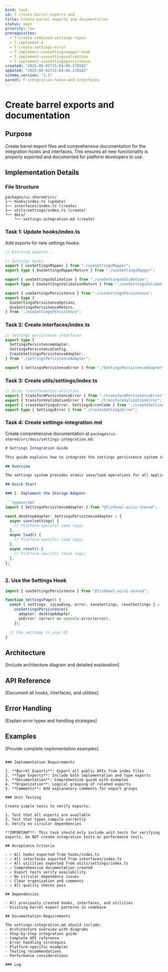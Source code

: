 ```yaml
---
kind: task
id: T-create-barrel-exports-and
title: Create barrel exports and documentation
status: open
priority: low
prerequisites:
  - T-create-combined-settings-types
  - T-implement-4
  - T-create-settings-error
  - T-implement-usesettingsmapper-hook
  - T-implement-usesettingsvalidation
  - T-implement-usesettingspersistence
created: "2025-08-01T15:04:06.278582"
updated: "2025-08-01T15:04:06.278582"
schema_version: "1.1"
parent: F-integration-hooks-and-interfaces
---
```


# Create barrel exports and documentation

## Purpose

Create barrel export files and comprehensive documentation for the integration hooks and interfaces. This ensures all new functionality is properly exported and documented for platform developers to use.

## Implementation Details

### File Structure

```
packages/ui-shared/src/
├── hooks/index.ts (update)
├── interfaces/index.ts (create)
├── utils/settings/index.ts (create)
└── docs/
    └── settings-integration.md (create)
```

### Task 1: Update hooks/index.ts

Add exports for new settings hooks:

```typescript
// Existing exports...

// Settings hooks
export { useSettingsMapper } from "./useSettingsMapper";
export type { UseSettingsMapperReturn } from "./useSettingsMapper";

export { useSettingsValidation } from "./useSettingsValidation";
export type { UseSettingsValidationReturn } from "./useSettingsValidation";

export { useSettingsPersistence } from "./useSettingsPersistence";
export type {
  UseSettingsPersistenceOptions,
  UseSettingsPersistenceReturn,
} from "./useSettingsPersistence";
```

### Task 2: Create interfaces/index.ts

```typescript
// Settings persistence interfaces
export type {
  SettingsPersistenceAdapter,
  SettingsPersistenceConfig,
  CreateSettingsPersistenceAdapter,
} from "./SettingsPersistenceAdapter";

export { SettingsPersistenceError } from "./SettingsPersistenceAdapter";
```

### Task 3: Create utils/settings/index.ts

```typescript
// Error transformation utilities
export { transformPersistenceError } from "./transformPersistenceError";
export { transformValidationError } from "./transformValidationError";
export { createSettingsError, SettingsErrorCode } from "./createSettingsError";
export type { SettingsError } from "./createSettingsError";
```

### Task 4: Create settings-integration.md

Create comprehensive documentation at `packages/ui-shared/src/docs/settings-integration.md`:

````markdown
# Settings Integration Guide

This guide explains how to integrate the settings persistence system into your platform application.

## Overview

The settings system provides atomic save/load operations for all application settings through a unified API. Platform applications implement a storage adapter while the shared hooks handle validation, mapping, and error handling.

## Quick Start

### 1. Implement the Storage Adapter

```typescript
import { SettingsPersistenceAdapter } from "@fishbowl-ai/ui-shared";

const desktopAdapter: SettingsPersistenceAdapter = {
  async save(settings) {
    // Platform-specific save logic
  },
  async load() {
    // Platform-specific load logic
  },
  async reset() {
    // Platform-specific reset logic
  },
};
```
````

### 2. Use the Settings Hook

```typescript
import { useSettingsPersistence } from "@fishbowl-ai/ui-shared";

function SettingsPage() {
  const { settings, isLoading, error, saveSettings, resetSettings } =
    useSettingsPersistence({
      adapter: desktopAdapter,
      onError: (error) => console.error(error),
    });

  // Use settings in your UI
}
```

## Architecture

[Include architecture diagram and detailed explanation]

## API Reference

[Document all hooks, interfaces, and utilities]

## Error Handling

[Explain error types and handling strategies]

## Examples

[Provide complete implementation examples]

```

### Implementation Requirements

1. **Barrel Exports**: Export all public APIs from index files
2. **Type Exports**: Include both implementation and type exports
3. **Documentation**: Comprehensive guide with examples
4. **Organization**: Logical grouping of related exports
5. **Comments**: Add explanatory comments for export groups

### Unit Testing

Create simple tests to verify exports:

1. Test that all exports are available
2. Test that types compile correctly
3. Verify no circular dependencies

**IMPORTANT**: This task should only include unit tests for verifying exports. Do NOT create integration tests or performance tests.

## Acceptance Criteria

- ✓ All hooks exported from hooks/index.ts
- ✓ All interfaces exported from interfaces/index.ts
- ✓ All utilities exported from utils/settings/index.ts
- ✓ Comprehensive documentation created
- ✓ Export tests verify availability
- ✓ No circular dependency issues
- ✓ Clear organization and comments
- ✓ All quality checks pass

## Dependencies

- All previously created hooks, interfaces, and utilities
- Existing barrel export patterns in codebase

## Documentation Requirements

The settings-integration.md should include:
- Architecture overview with diagrams
- Step-by-step integration guide
- Complete API reference
- Error handling strategies
- Platform-specific examples
- Testing recommendations
- Performance considerations

### Log

```
